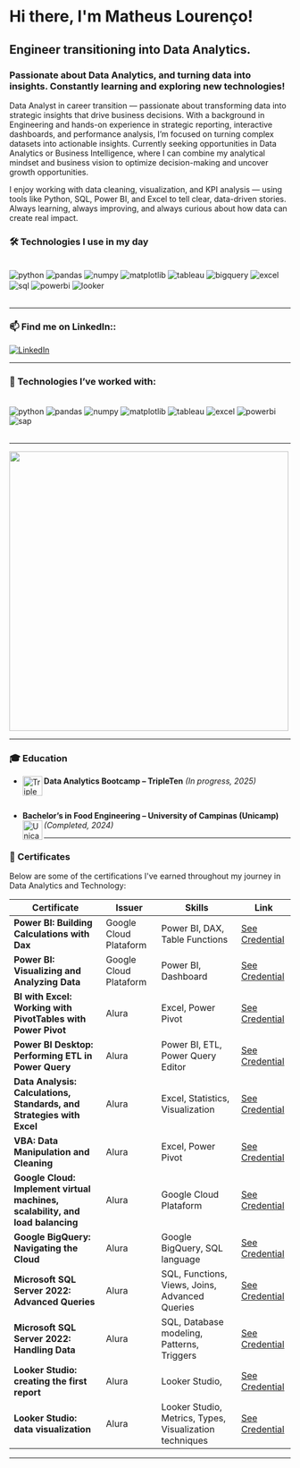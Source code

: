 
# Hi there, I'm Matheus Lourenço! 

## Engineer transitioning into Data Analytics.
### Passionate about Data Analytics, and turning data into insights. Constantly learning and exploring new technologies!  

Data Analyst in career transition — passionate about transforming data into strategic insights that drive business decisions. With a background in Engineering and hands-on experience in strategic reporting, interactive dashboards, and performance analysis, I’m focused on turning complex datasets into actionable insights. Currently seeking opportunities in Data Analytics or Business Intelligence, where I can combine my analytical mindset and business vision to optimize decision-making and uncover growth opportunities.

I enjoy working with data cleaning, visualization, and KPI analysis — using tools like Python, SQL, Power BI, and Excel to tell clear, data-driven stories.
Always learning, always improving, and always curious about how data can create real impact.

### 🛠️ Technologies I use in my day

<div style="display: inline_block"><br/>
    <img align="center" alt="python" src="https://img.shields.io/badge/Python-3776AB?style=for-the-badge&logo=python&logoColor=white"/>
    <img align="center" alt="pandas" src="https://img.shields.io/badge/Pandas-150458?style=for-the-badge&logo=pandas&logoColor=white"/>
    <img align="center" alt="numpy" src="https://img.shields.io/badge/Numpy-013243?style=for-the-badge&logo=numpy&logoColor=white"/>
    <img align="center" alt="matplotlib" src="https://img.shields.io/badge/Matplotlib-11557C?style=for-the-badge&logo=plotly&logoColor=white"/>
    <img align="center" alt="tableau" src="https://img.shields.io/badge/Tableau-E97627?style=for-the-badge&logo=tableau&logoColor=white"/>
    <img align="center" alt="bigquery" src="https://img.shields.io/badge/BigQuery-4285F4?style=for-the-badge&logo=googlecloud&logoColor=white"/>
    <img align="center" alt="excel" src="https://img.shields.io/badge/Excel-217346?style=for-the-badge&logo=microsoft-excel&logoColor=white"/>
    <img align="center" alt="sql" src="https://img.shields.io/badge/SQL-4479A1?style=for-the-badge&logo=postgresql&logoColor=white"/>
    <img align="center" alt="powerbi" src="https://img.shields.io/badge/Power%20BI-F2C811?style=for-the-badge&logo=powerbi&logoColor=black"/>
    <img align="center" alt="looker" src="https://img.shields.io/badge/Looker%20Studio-4285F4?style=for-the-badge&logo=google&logoColor=white"/>
</div><br/>

---

### 📫 Find me on LinkedIn::

[![LinkedIn](https://img.shields.io/badge/LinkedIn-0A66C2?style=for-the-badge&logo=linkedin&logoColor=white)](https://www.linkedin.com/in/matlourenco)

---

### 💼 Technologies I’ve worked with:

<div style="display: inline_block"><br/>
    <img align="center" alt="python" src="https://img.shields.io/badge/Python-3776AB?style=for-the-badge&logo=python&logoColor=white"/>
    <img align="center" alt="pandas" src="https://img.shields.io/badge/Pandas-150458?style=for-the-badge&logo=pandas&logoColor=white"/>
    <img align="center" alt="numpy" src="https://img.shields.io/badge/Numpy-013243?style=for-the-badge&logo=numpy&logoColor=white"/>
    <img align="center" alt="matplotlib" src="https://img.shields.io/badge/Matplotlib-11557C?style=for-the-badge&logo=plotly&logoColor=white"/>
    <img align="center" alt="tableau" src="https://img.shields.io/badge/Tableau-E97627?style=for-the-badge&logo=tableau&logoColor=white"/>
    <img align="center" alt="excel" src="https://img.shields.io/badge/Excel-217346?style=for-the-badge&logo=microsoft-excel&logoColor=white"/>
    <img align="center" alt="powerbi" src="https://img.shields.io/badge/Power%20BI-F2C811?style=for-the-badge&logo=powerbi&logoColor=black"/>
    <img align="center" alt="sap" src="https://img.shields.io/badge/SAP-0FAAFF?style=for-the-badge&logo=sap&logoColor=white"/>
</div><br/>

---

<div>
    <a href="https://github.com/matheusl2016">
    <img src="https://github-readme-stats.vercel.app/api/top-langs/?username=matheusl2016&layout=compact&langs_count=16&theme=dracula" style="width: 500px;" />
  </a>
           
</div>

---

### 🎓 Education

<div style="margin-top: 10px; margin-bottom: 10px;">

- **Data Analytics Bootcamp – TripleTen** *(In progress, 2025)*  <img align="left" alt="TripleTen" height="35" src="https://encrypted-tbn0.gstatic.com/images?q=tbn:ANd9GcR6H4-ZWYWgL7uUA4dtGP6asBqolhpfAH6uNg&s">  

<br/>

- **Bachelor’s in Food Engineering – University of Campinas (Unicamp)** *(Completed, 2024)*  <img align="left" alt="Unicamp" height="35" src="https://www.unicamp.br/wp-content/uploads/sites/33/2023/07/Logo_Unicamp__0.jpg">  

</div>

---

### 📜 Certificates

Below are some of the certifications I've earned throughout my journey in Data Analytics and Technology:

| Certificate | Issuer | Skills | Link |
|---------|--------|--------|------|
| **Power BI: Building Calculations with Dax** | Google Cloud Plataform | Power BI, DAX, Table Functions | [See Credential](https://cursos.alura.com.br/certificate/5f1991a5-4a08-4734-9249-7db3ced0d302) |
| **Power BI: Visualizing and Analyzing Data** | Google Cloud Plataform | Power BI, Dashboard | [See Credential](https://cursos.alura.com.br/certificate/5f1991a5-4a08-4734-9249-7db3ced0d302) |
| **BI with Excel: Working with PivotTables with Power Pivot** | Alura | Excel, Power Pivot | [See Credential](https://cursos.alura.com.br/certificate/683e5b14-14f0-4997-a4a0-bf5fcfff95f3) |
| **Power BI Desktop: Performing ETL in Power Query** | Alura | Power BI, ETL, Power Query Editor | [See Credential](https://cursos.alura.com.br/certificate/0080a85e-dd19-4e68-8a8f-869866f1f39f) |
| **Data Analysis: Calculations, Standards, and Strategies with Excel** | Alura | Excel, Statistics, Visualization | [See Credential](https://cursos.alura.com.br/certificate/1ba89566-d43e-462f-a832-dd7e6be95426) |
| **VBA: Data Manipulation and Cleaning** | Alura | Excel, Power Pivot | [See Credential](https://cursos.alura.com.br/certificate/7f3ef38c-6852-4399-9406-1f8c0ed801b3) |
| **Google Cloud: Implement virtual machines, scalability, and load balancing** | Alura | Google Cloud Plataform | [See Credential](https://cursos.alura.com.br/certificate/7bd72675-3e53-4767-a643-d4caa9e0e274) |
| **Google BigQuery: Navigating the Cloud** | Alura | Google BigQuery, SQL language | [See Credential](https://cursos.alura.com.br/certificate/55d9ce34-0ed8-4abc-8175-0b7a70964160) |
| **Microsoft SQL Server 2022: Advanced Queries** | Alura | SQL, Functions, Views, Joins, Advanced Queries | [See Credential](https://cursos.alura.com.br/certificate/7751aa1c-f372-40c0-b222-27aa30521698) |
| **Microsoft SQL Server 2022: Handling Data** | Alura | SQL, Database modeling, Patterns, Triggers | [See Credential](https://cursos.alura.com.br/certificate/aeae1a02-7ce2-4758-b70c-7edc2f39b708) |
| **Looker Studio: creating the first report** | Alura | Looker Studio,  | [See Credential](https://cursos.alura.com.br/certificate/db656860-5e00-4f0a-bfef-935115f1650e) |
| **Looker Studio: data visualization** | Alura | Looker Studio, Metrics, Types, Visualization techniques  | [See Credential](https://cursos.alura.com.br/certificate/6480898d-ef58-48f8-a84e-f41cacaa3cd7) |

---
